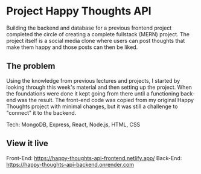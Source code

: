 # Project Happy Thoughts API

Building the backend and database for a previous frontend project completed the circle of creating a complete fullstack (MERN) project. The project itself is a social media clone where users can post thoughts that make them happy and those posts can then be liked.

## The problem

Using the knowledge from previous lectures and projects, I started by looking through this week's material and then setting up the project. When the foundations were done it kept going from there until a functioning back-end was the result. The front-end code was copied from my original Happy Thoughts project with minimal changes, but it was still a challenge to "connect" it to the backend.

Tech: MongoDB, Express, React, Node.js, HTML, CSS

## View it live

Front-End:
https://happy-thoughts-api-frontend.netlify.app/
Back-End:
https://happy-thoughts-api-backend.onrender.com
